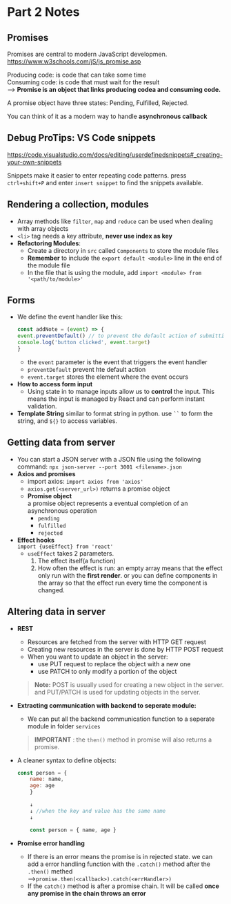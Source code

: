 # Part 2 Notes

## Promises
Promises are central to modern JavaScript developmen.
https://www.w3schools.com/jS/js_promise.asp

Producing code: is code that can take some time\
Consuming code: is code that must wait for the result\
--> **Promise is an object that links producing codea and consuming code.**

A promise object have three states: Pending, Fulfilled, Rejected.

You can think of it as a modern way to handle **asynchronous callback**




## Debug ProTips: VS Code snippets
https://code.visualstudio.com/docs/editing/userdefinedsnippets#_creating-your-own-snippets

Snippets make it easier to enter repeating code patterns. press `ctrl+shift+P` and enter `insert snippet` to find the snippets available. 

## Rendering a collection, modules
* Array methods like `filter`, `map` and `reduce` can be used when dealing with array objects
* `<li>` tag needs a key attribute, **never use index as key**
* **Refactoring Modules**:
    * Create a directory in `src` called `Components` to store the module files
    * **Remember** to include the `export default <module>` line in the end of the module file
    * In the file that is using the module, add `import <module> from '<path/to/module>'`
## Forms
* We define the event handler like this:
    ```javascript
    const addNote = (event) => {
    event.preventDefault() // to prevent the default action of submitting the form.
    console.log('button clicked', event.target)
    }
    ```
    * the `event` parameter is the event that triggers the event handler
    * `preventDefault` prevent hte default action
    * `event.target` stores the element where the event occurs
* **How to access form input**
    * Using state in to manage inputs allow us to **control** the input. This means the input is managed by React and can perform instant validation.
* **Template String**
    similar to format string in python. use ` `` ` to form the string, and `${}` to access variables.

## Getting data from server
* You can start a JSON server with a JSON file using the following command:
`npx json-server --port 3001 <filename>.json`
* **Axios and promises**
    * import axios: `import axios from 'axios'`
    * `axios.get(<server_url>)` returns a promise object
    * **Promise object**\
    a promise object represents a eventual completion of an asynchronous operation
        * `pending`
        * `fulfilled`
        * `rejected`
* **Effect hooks**\
    `import {useEffect} from 'react'`
    * `useEffect` takes 2 parameters.
        1. The effect itself(a function)
        2. How often the effect is run: an empty array means that the effect only run with the **first render**. or you can define components in the array so that the effect run every time the component is changed.

## Altering data in server
* **REST**
    * Resources are fetched from the server with HTTP GET request
    * Creating new resources in the server is done by HTTP POST request
    * When you want to update an object in the server:
        * use PUT request to replace the object with a new one
        * use PATCH to only modify a portion of the object
    >**Note:** POST is usually used for creating a new object in the server. and PUT/PATCH is used for updating objects in the server.
* **Extracting communication with backend to seperate module:**
    * We can put all the backend communication function to a seperate module in folder `services`
    >**IMPORTANT** : the `then()` method in promise will also returns a promise.

* A cleaner syntax to define objects:
    ```javascript
    const person = {
        name: name,
        age: age
        }

        ↓
        ↓ //when the key and value has the same name
        ↓

        const person = { name, age }
    ```

* **Promise error handling**
    * If there is an error means the promise is in rejected state. we can add a error handling function with the `.catch()` method after the `.then()` methed\
    -->`promise.then(<callback>).catch(<errHandler>)`
    * If the `catch()` method is after a promise chain. It will be called **once any promise in the chain throws an error**